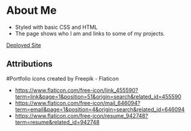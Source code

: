 # About Me
* Styled with basic CSS and HTML
* The page shows who I am and links to some of my projects. 


[Deployed Site](https://kyleyoumans.netlify.app/)

## Attributions
#Portfolio icons created by Freepik - Flaticon
* https://www.flaticon.com/free-icon/link_455590?term=link&page=1&position=51&origin=search&related_id=455590
* https://www.flaticon.com/free-icon/mail_646094?term=email&page=1&position=4&origin=search&related_id=646094
* https://www.flaticon.com/free-icon/resume_942748?term=resume&related_id=942748
